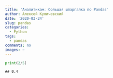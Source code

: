 ```yaml
---
title: 'Аналитикам: большая шпаргалка по Pandas'
author: Алексей Куличевский
date: '2020-03-24'
slug: pandas
categories:
  - Python
tags:
  - pandas
comments: no
images: ~
---
```





```python
print(2/5)
```

```
## 0.4
```




